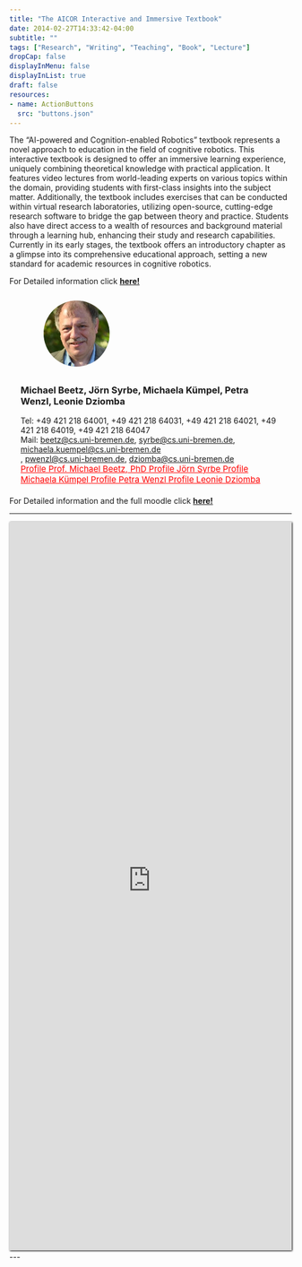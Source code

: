 ```yaml
---
title: "The AICOR Interactive and Immersive Textbook"
date: 2014-02-27T14:33:42-04:00
subtitle: ""
tags: ["Research", "Writing", "Teaching", "Book", "Lecture"]
dropCap: false
displayInMenu: false
displayInList: true
draft: false
resources:
- name: ActionButtons
  src: "buttons.json"
---
```


The “AI-powered and Cognition-enabled Robotics” textbook represents a novel
approach to education in the field of cognitive robotics. This interactive textbook is
designed to offer an immersive learning experience, uniquely combining theoretical
knowledge with practical application. It features video lectures from world-leading
experts on various topics within the domain, providing students with first-class
insights into the subject matter. Additionally, the textbook includes exercises that
can be conducted within virtual research laboratories, utilizing open-source,
cutting-edge research software to bridge the gap between theory and practice.
Students also have direct access to a wealth of resources and background material
through a learning hub, enhancing their study and research capabilities. Currently in
its early stages, the textbook offers an introductory chapter as a glimpse into its
comprehensive educational approach, setting a new standard for academic resources
in cognitive robotics.

<div class="hidde-after-preview">
  For Detailed information click
  <a class="btn btn-success" target="_blank" href="the-aicor-interactive-and-immersive-textbook"><b>here!</b></a>
</div>

<!--more-->

 <div class="main-well-flex-container" style="margin:20px;align-items: center;">

  <div style="flex:30%;">
      <img src="mbeetz.jpg" width="200" style="clip-path: circle(35%);">
  </div>

  <div style="flex:70%;">
    <h3>Michael Beetz, Jörn Syrbe, Michaela Kümpel, Petra Wenzl, Leonie Dziomba</h3>
    Tel:     +49 421 218 64001, +49 421 218 64031, +49 421 218 64021, +49 421 218 64019, +49 421 218 64047 <br>
<!--    Fax:     +49 XXXXXXXXXX <br> -->
    Mail:    <a href="mailto:beetz@cs.uni-bremen.de">beetz@cs.uni-bremen.de</a>,
    <a href="mailto:syrbe@cs.uni-bremen.de">syrbe@cs.uni-bremen.de</a>,
     <a href="mailto:michaela.kuempel@cs.uni-bremen.de">michaela.kuempel@cs.uni-bremen.de</a><br>,
    <a href="mailto:pwenzl@cs.uni-bremen.de">pwenzl@cs.uni-bremen.de</a>,
    <a href="mailto:dziomba@cs.uni-bremen.de">dziomba@cs.uni-bremen.de</a><br>
    <a style="color:red" href="https://ai.uni-bremen.de/team/michael_beetz">
      <span style="font-size: 15px;">Profile Prof. Michael Beetz, PhD</span>
    </a>
    <a style="color:red" href="https://ai.uni-bremen.de/team/dr._jörn_syrbe">
      <span style="font-size: 15px;">Profile Jörn Syrbe</span>
    </a>
    <a style="color:red" href="https://ai.uni-bremen.de/team/michaela_kuempel">
      <span style="font-size: 15px;">Profile Michaela Kümpel</span>
    </a>
    <a style="color:red" href="https://ai.uni-bremen.de/team/petra_wenzl">
      <span style="font-size: 15px;">Profile Petra Wenzl</span>
    </a>
    <a style="color:red" href="https://ai.uni-bremen.de/team/leonie_dziomba">
      <span style="font-size: 15px;">Profile Leonie Dziomba</span>
    </a>
  </div>

</div>

For Detailed information and the full moodle click <a class="btn btn-success" target="_blank" href="https://moodle.intel4coro.de/"><b>here!</b></a>

---
<iframe src="https://iris.informatik.uni-bremen.de/textbook/" width="100%" height=1300 style="border:none;box-shadow: 1px 1px 3px #000;" allowfullscreen></iframe>
---

